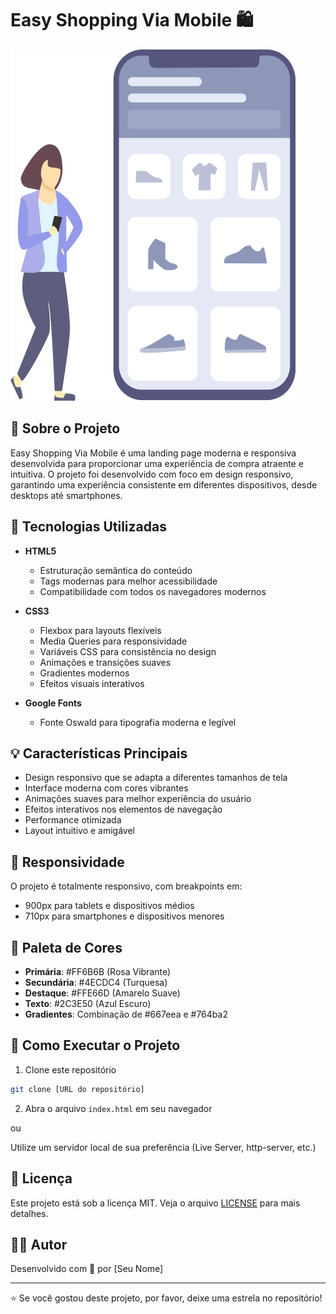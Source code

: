 # Easy Shopping Via Mobile 🛍️

![Preview do Projeto](./img/logo-image.png)

## 📱 Sobre o Projeto

Easy Shopping Via Mobile é uma landing page moderna e responsiva desenvolvida para proporcionar uma experiência de compra atraente e intuitiva. O projeto foi desenvolvido com foco em design responsivo, garantindo uma experiência consistente em diferentes dispositivos, desde desktops até smartphones.

## 🚀 Tecnologias Utilizadas

- **HTML5**

  - Estruturação semântica do conteúdo
  - Tags modernas para melhor acessibilidade
  - Compatibilidade com todos os navegadores modernos

- **CSS3**

  - Flexbox para layouts flexíveis
  - Media Queries para responsividade
  - Variáveis CSS para consistência no design
  - Animações e transições suaves
  - Gradientes modernos
  - Efeitos visuais interativos

- **Google Fonts**
  - Fonte Oswald para tipografia moderna e legível

## 💡 Características Principais

- Design responsivo que se adapta a diferentes tamanhos de tela
- Interface moderna com cores vibrantes
- Animações suaves para melhor experiência do usuário
- Efeitos interativos nos elementos de navegação
- Performance otimizada
- Layout intuitivo e amigável

## 📱 Responsividade

O projeto é totalmente responsivo, com breakpoints em:

- 900px para tablets e dispositivos médios
- 710px para smartphones e dispositivos menores

## 🎨 Paleta de Cores

- **Primária**: #FF6B6B (Rosa Vibrante)
- **Secundária**: #4ECDC4 (Turquesa)
- **Destaque**: #FFE66D (Amarelo Suave)
- **Texto**: #2C3E50 (Azul Escuro)
- **Gradientes**: Combinação de #667eea e #764ba2

## 🚀 Como Executar o Projeto

1. Clone este repositório

```bash
git clone [URL do repositório]
```

2. Abra o arquivo `index.html` em seu navegador

ou

Utilize um servidor local de sua preferência (Live Server, http-server, etc.)

## 📝 Licença

Este projeto está sob a licença MIT. Veja o arquivo [LICENSE](LICENSE) para mais detalhes.

## 👨‍💻 Autor

Desenvolvido com 💜 por [Seu Nome]

---

⭐ Se você gostou deste projeto, por favor, deixe uma estrela no repositório!
